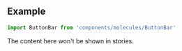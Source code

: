 <!-- # ButtonBar :

Application ButtonBar.

<!-- Brief summary of what the component is, and what it's for. -->


<!-- STORY -->

## Example

```js
import ButtonBar from 'components/molecules/ButtonBar'
```

<!-- SOURCE -->

<!-- STORY_SOURCE -->

<!-- STORY HIDE START -->

The content here won't be shown in stories.

<!-- STORY HIDE END -->

<!-- PROPS -->
